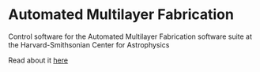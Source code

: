 Automated Multilayer Fabrication
===

Control software for the Automated Multilayer Fabrication software suite at the Harvard-Smithsonian Center for Astrophysics

Read about it [here](http://stonelinks.org/work/work-at-harvard--smithsonian.html)
